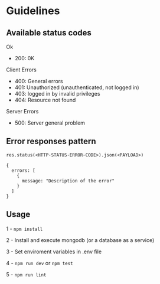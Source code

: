 # Guidelines

## Available status codes

Ok
- 200: 0K

Client Errors
- 400: General errors
- 401: Unauthorized (unauthenticated, not logged in)
- 403: logged in by invalid privileges
- 404: Resource not found

Server Errors
- 500: Server general problem

## Error responses pattern

`res.status(<HTTP-STATUS-ERROR-CODE>).json(<PAYLOAD>)`

```
{
  errors: [
    {
      message: "Description of the error"
    }
  ]
}
```

## Usage
1 - `npm install`

2 - Install and execute mongodb (or a database as a service)

3 - Set enviroment variables in .env file

4 - `npm run dev` or `npm test`

5 - `npm run lint`
